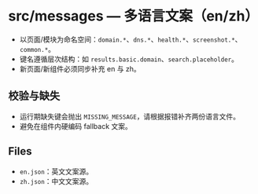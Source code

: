 # src/messages — 多语言文案（en/zh）

- 以页面/模块为命名空间：`domain.*`、`dns.*`、`health.*`、`screenshot.*`、`common.*`。
- 键名遵循层次结构：如 `results.basic.domain`、`search.placeholder`。
- 新页面/新组件必须同步补充 en 与 zh。

## 校验与缺失
- 运行期缺失键会抛出 `MISSING_MESSAGE`，请根据报错补齐两份语言文件。
- 避免在组件内硬编码 fallback 文案。

## Files
- `en.json`：英文文案源。
- `zh.json`：中文文案源。
